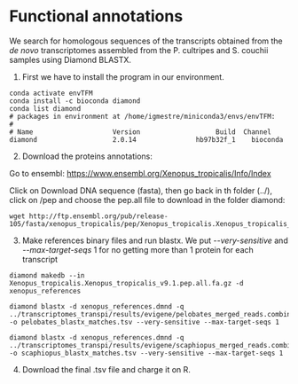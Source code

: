 # Functional annotations

We search for homologous sequences of the transcripts obtained from the *de novo* transcriptomes assembled from the P. cultripes and S. couchii samples using Diamond BLASTX.

1. First we have to install the program in our environment.

```{bash}
conda activate envTFM
conda install -c bioconda diamond
conda list diamond
# packages in environment at /home/igmestre/miniconda3/envs/envTFM:
#
# Name                    Version                   Build  Channel
diamond                   2.0.14               hb97b32f_1    bioconda

```

2. Download the proteins annotations:

Go to ensembl:
https://www.ensembl.org/Xenopus_tropicalis/Info/Index

Click on Download DNA sequence (fasta), then go back in th folder (../), click on /pep and choose the pep.all file to download in the folder diamond:

```{bash}
wget http://ftp.ensembl.org/pub/release-105/fasta/xenopus_tropicalis/pep/Xenopus_tropicalis.Xenopus_tropicalis_v9.1.pep.all.fa.gz
```

3. Make references binary files and run blastx.
We put *--very-sensitive* and *--max-target-seqs* 1 for no getting more than 1 protein for each transcript

```{bash}
diamond makedb --in Xenopus_tropicalis.Xenopus_tropicalis_v9.1.pep.all.fa.gz -d xenopus_references

diamond blastx -d xenopus_references.dmnd -q ../transcriptomes_transpi/results/evigene/pelobates_merged_reads.combined.okay.fa -o pelobates_blastx_matches.tsv --very-sensitive --max-target-seqs 1

diamond blastx -d xenopus_references.dmnd -q ../transcriptomes_transpi/results/evigene/scaphiopus_merged_reads.combined.okay.fa -o scaphiopus_blastx_matches.tsv --very-sensitive --max-target-seqs 1

```

4. Download the final .tsv file and charge it on R.
